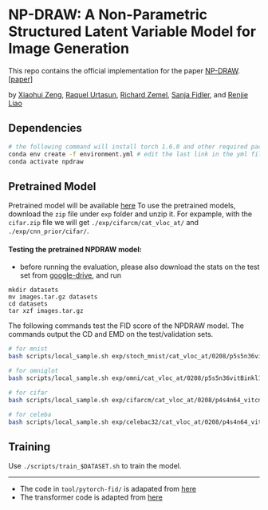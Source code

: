# NP-DRAW: A Non-Parametric Structured Latent Variable Model for Image Generation

This repo contains the official implementation for the paper [NP-DRAW](https://www.cs.utoronto.ca/~xiaohui/paper/npdraw/npdraw.pdf). 
[[paper]](https://www.cs.utoronto.ca/~xiaohui/paper/npdraw/npdraw.pdf) 

by [Xiaohui Zeng](https://www.cs.utoronto.ca/xiaohui), [Raquel Urtasun](http://www.cs.toronto.edu/~urtasun/), [Richard Zemel](http://www.cs.toronto.edu/~zemel/inquiry/home.php), [Sanja Fidler](https://www.cs.utoronto.ca/~fidler/), and [Renjie Liao](http://www.cs.toronto.edu/~rjliao/)

## Dependencies
```bash
# the following command will install torch 1.6.0 and other required packages 
conda env create -f environment.yml # edit the last link in the yml file for the directory
conda activate npdraw 
```
## Pretrained Model 
Pretrained model will be available [here](https://drive.google.com/drive/folders/1jTlN6dWv9MnOd7Jo5H5yMpc-pFErYLS1?usp=sharing) 
To use the pretrained models, download the `zip` file under `exp` folder and unzip it. For expample, with the `cifar.zip` file we will get `./exp/cifarcm/cat_vloc_at/` and `./exp/cnn_prior/cifar/`. 

#### Testing the pretrained NPDRAW model:

* before running the evaluation, please also download the stats on the test set from [google-drive](https://drive.google.com/file/d/1U3sBE2kbhFdutTSLj26oHnGIYiXAP6OF/view?usp=sharing), and run 
```
mkdir datasets 
mv images.tar.gz datasets 
cd datasets 
tar xzf images.tar.gz 
``` 

The following commands test the FID score of the NPDRAW model. 
The commands output the CD and EMD on the test/validation sets.
```bash
# for mnist 
bash scripts/local_sample.sh exp/stoch_mnist/cat_vloc_at/0208/p5s5n36vitBinkl1r1E3_K50w5sc0_gs_difflr_b500/E00550.pth # FID 2.55  

# for omniglot 
bash scripts/local_sample.sh exp/omni/cat_vloc_at/0208/p5s5n36vitBinkl1r1E3_K50w5sc0_gs_difflr_b500/ckpt_epo799.pth # FID 5.53

# for cifar 
bash scripts/local_sample.sh exp/cifarcm/cat_vloc_at/0208/p4s4n64_vitcnnLkl11E3_K200w4sc0_gs_difflr_b150/ckpt_epo499.pth # 

# for celeba  
bash scripts/local_sample.sh exp/celebac32/cat_vloc_at/0208/p4s4n64_vitcnnLkl0e531E3_K200w4sc0_gs_difflr_b150/ckpt_epo199.pth # FID 41.29  
```

## Training 
Use `./scripts/train_$DATASET.sh` to train the model. 

----------------------
* The code in `tool/pytorch-fid/` is adapated from [here](https://github.com/mseitzer/pytorch-fid)
* The transformer code is adapted from [here](https://github.com/lucidrains/vit-pytorch/blob/main/vit_pytorch/vit_pytorch.py)


